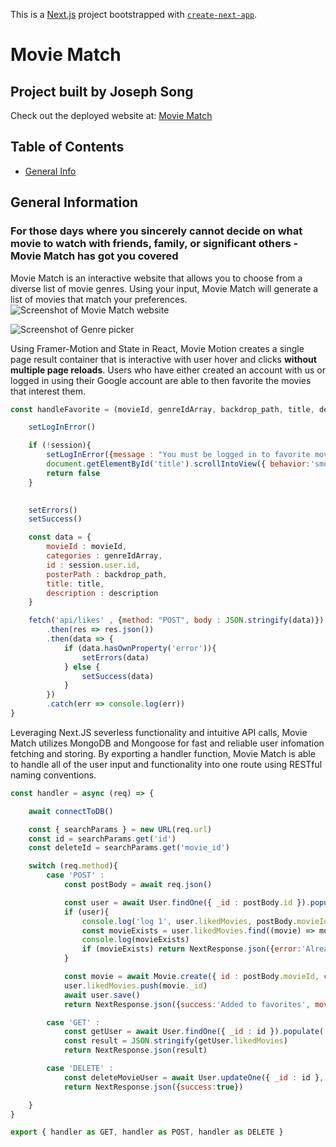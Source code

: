 This is a [Next.js](https://nextjs.org/) project bootstrapped with [`create-next-app`](https://github.com/vercel/next.js/tree/canary/packages/create-next-app).

# Movie Match
## Project built by Joseph Song
Check out the deployed website at: [Movie Match](https://movie-match-gamma.vercel.app/)

## Table of Contents
* [General Info](#general-information)

## General Information
### For those days where you sincerely cannot decide on what movie to watch with friends, family, or significant others - Movie Match has got you covered
Movie Match is an interactive website that allows you to choose from a diverse list of movie genres. Using your input, Movie Match will generate a list of movies that match your preferences.
![Screenshot of Movie Match website](https://github.com/JosephMinSong/Movie_Match/assets/129890601/1e180845-6350-4aa6-9967-ba095a5506f8)



![Screenshot of Genre picker](https://github.com/JosephMinSong/Movie_Match/assets/129890601/aae77a9f-93e9-4022-8892-f1b287f48986)

Using Framer-Motion and State in React, Movie Motion creates a single page result container that is interactive with user hover and clicks **without multiple page reloads**. Users who have either created an account with
us or logged in using their Google account are able to then favorite the movies that interest them. 

```js
const handleFavorite = (movieId, genreIdArray, backdrop_path, title, description) => {

    setLogInError()

    if (!session){
        setLogInError({message : "You must be logged in to favorite movies!"})
        document.getElementById('title').scrollIntoView({ behavior:'smooth', block:'end', inline:'nearest' })
        return false
    }
        

    setErrors()
    setSuccess()

    const data = {
        movieId : movieId,
        categories : genreIdArray,
        id : session.user.id,
        posterPath : backdrop_path,
        title: title,
        description : description
    }

    fetch('api/likes' , {method: "POST", body : JSON.stringify(data)})
        .then(res => res.json())
        .then(data => {
            if (data.hasOwnProperty('error')){
                setErrors(data)
            } else {
                setSuccess(data)
            }
        })
        .catch(err => console.log(err))
}
```

Leveraging Next.JS severless functionality and intuitive API calls, Movie Match utilizes MongoDB and Mongoose for fast and reliable user infomation fetching and storing. 
By exporting a handler function, Movie Match is able to handle all of the user input and functionality into one route using RESTful naming conventions. 

```js
const handler = async (req) => {

    await connectToDB()

    const { searchParams } = new URL(req.url)
    const id = searchParams.get('id') 
    const deleteId = searchParams.get('movie_id') 

    switch (req.method){
        case 'POST' : 
            const postBody = await req.json()

            const user = await User.findOne({ _id : postBody.id }).populate('likedMovies').exec()
            if (user){
                console.log('log 1', user.likedMovies, postBody.movieId)
                const movieExists = user.likedMovies.find((movie) => movie.id == postBody.movieId)
                console.log(movieExists)
                if (movieExists) return NextResponse.json({error:'Already in favorites', movie_id : postBody.movieId}, {status : 400})
            }

            const movie = await Movie.create({ id : postBody.movieId, categories : postBody.categories, posterPath : postBody.posterPath, title: postBody.title, description: postBody.description }) // ID FROM API
            user.likedMovies.push(movie._id)
            await user.save()
            return NextResponse.json({success:'Added to favorites', movie_id : postBody.movieId})

        case 'GET' :
            const getUser = await User.findOne({ _id : id }).populate('likedMovies').exec()
            const result = JSON.stringify(getUser.likedMovies)
            return NextResponse.json(result)

        case 'DELETE' :
            const deleteMovieUser = await User.updateOne({ _id : id }, { $pull : { likedMovies : deleteId } })
            return NextResponse.json({success:true})

    }
}

export { handler as GET, handler as POST, handler as DELETE }
```



